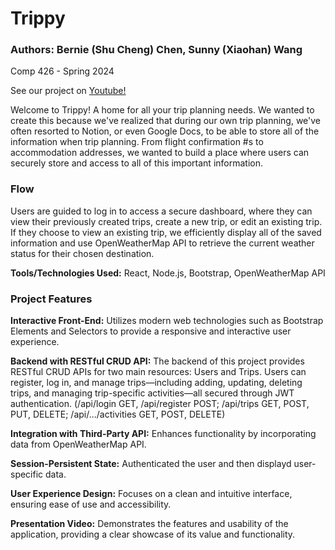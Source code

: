 # Trippy

### Authors: Bernie (Shu Cheng) Chen, Sunny (Xiaohan) Wang
Comp 426 - Spring 2024

See our project on [Youtube!](https://youtube.com/)

Welcome to Trippy! A home for all your trip planning needs. We wanted to create this because we've realized that during our own trip planning, we've often resorted to Notion, or even Google Docs, to be able to store all of the information when trip planning. From flight confirmation #s to accommodation addresses, we wanted to build a place where users can securely store and access to all of this important information. 

### Flow
Users are guided to log in to access a secure dashboard, where they can view their previously created trips, create a new trip, or edit an existing trip. If they choose to view an existing trip, we efficiently display all of the saved information and use OpenWeatherMap API to retrieve the current weather status for their chosen destination. 


**Tools/Technologies Used:** React, Node.js, Bootstrap, OpenWeatherMap API


### Project Features
**Interactive Front-End:** Utilizes modern web technologies such as Bootstrap Elements and Selectors to provide a responsive and interactive user experience.

**Backend with RESTful CRUD API:** The backend of this project provides RESTful CRUD APIs for two main resources: Users and Trips. Users can register, log in, and manage trips—including adding, updating, deleting trips, and managing trip-specific activities—all secured through JWT authentication. (/api/login GET, /api/register POST; /api/trips GET, POST, PUT, DELETE; /api/.../activities GET, POST, DELETE)

**Integration with Third-Party API:** Enhances functionality by incorporating data from OpenWeatherMap API.

**Session-Persistent State:** Authenticated the user and then displayd user-specific data.

**User Experience Design:** Focuses on a clean and intuitive interface, ensuring ease of use and accessibility.

**Presentation Video:** Demonstrates the features and usability of the application, providing a clear showcase of its value and functionality.

